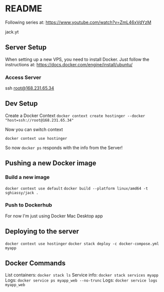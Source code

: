 # README

Following series at: https://www.youtube.com/watch?v=ZmL46xVdYzM


jack.yt


## Server Setup

When setting up a new VPS, you need to install Docker. Just follow the instructions at:  https://docs.docker.com/engine/install/ubuntu/

### Access Server

ssh root@168.231.65.34

## Dev Setup

Create a Docker Context
`docker context create hostinger --docker "host=ssh://root@168.231.65.34"`

Now you can switch context

`docker context use hostinger`

So now `docker ps` responds with the info from the Server!

## Pushing a new Docker image

### Build a new image
`docker context use default`
`docker build --platform linux/amd64 -t sghiassy/jack .`

### Push to Dockerhub

For now I'm just using Docker Mac Desktop app

## Deploying to the server

`docker context use hostinger`
`docker stack deploy -c docker-compose.yml myapp`

## Docker Commands

List containers: `docker stack ls`
Service info: `docker stack services myapp`
Logs: `docker service ps myapp_web --no-trunc`
Logs: `docker service logs myapp_web`
